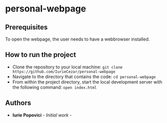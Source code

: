 # personal-webpage

## Prerequisites

To open the webpage, the user needs to have a webbrowser installed.

## How to run the project
* Clone the repository to your local machine:
`git clone https://github.com/IurieCezar/personal-webpage`
* Navigate to the directory that contains the code:
`cd personal-webpage`
* From within the project directory, start the local development server with the following command:
`open index.html`

## Authors
* **Iurie Popovici**  - *Initial work* - 
